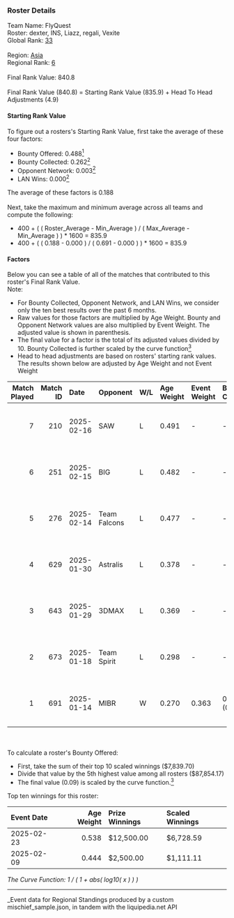 ### Roster Details<br />
Team Name: FlyQuest<br />
Roster: dexter, INS, Liazz, regali, Vexite<br />
Global Rank: [33](../../standings_global_2025_06_02.md)<br />
<br />
Region: [Asia]( ../../standings_asia_2025_06_02.md)<br />
Regional Rank: [6]( ../../standings_asia_2025_06_02.md)<br />
<br />
Final Rank Value:  840.8<br />
<br />
Final Rank Value (840.8) = Starting Rank Value (835.9) + Head To Head Adjustments (4.9)<br />

#### Starting Rank Value<br />
To figure out a rosters's Starting Rank Value, first take the average of these four factors:<br />
- Bounty Offered: 0.488[<sup>1</sup>](#table2)
- Bounty Collected: 0.262[<sup>2</sup>](#table1)
- Opponent Network: 0.003[<sup>2</sup>](#table1)
- LAN Wins: 0.000[<sup>2</sup>](#table1)

The average of these factors is 0.188<br />
<br />
Next, take the maximum and minimum average across all teams and compute the following:<br />
- 400 + ( ( Roster_Average - Min_Average ) / ( Max_Average - Min_Average ) ) * 1600 = 835.9
- 400 + ( ( 0.188 - 0.000 ) / ( 0.691 - 0.000 ) ) * 1600 = 835.9


#### Factors<br />
Below you can see a table of all of the matches that contributed to this roster's Final Rank Value.<br />
Note:<br />

- For Bounty Collected, Opponent Network, and LAN Wins, we consider only the ten best results over the past 6 months.
- Raw values for those factors are multiplied by Age Weight. Bounty and Opponent Network values are also multiplied by Event Weight. The adjusted value is shown in parenthesis.
- The final value for a factor is the total of its adjusted values divided by 10. Bounty Collected is further scaled by the curve function[<sup>3</sup>](#curveFunction)
- Head to head adjustments are based on rosters' starting rank values. The results shown below are adjusted by Age Weight and not Event Weight
<span id="table1"></span><br />


| Match Played | Match ID | Date       | Opponent     | W/L | Age Weight | Event Weight | Bounty Collected | Opponent Network | LAN Wins  | H2H Adj. | Roster                             |
| -: | -: | :- | :- | :- | :- | :- | :- | :- | :- | -: | :- |
|            7 |      210 | 2025-02-16 | SAW          | L   | 0.491      | -            | -                | -                | -         |    -1.02 | dexter, INS, Liazz, regali, Vexite |
|            6 |      251 | 2025-02-15 | BIG          | L   | 0.482      | -            | -                | -                | -         |    -0.97 | dexter, INS, Liazz, regali, Vexite |
|            5 |      276 | 2025-02-14 | Team Falcons | L   | 0.477      | -            | -                | -                | -         |    -0.04 | dexter, INS, Liazz, regali, Vexite |
|            4 |      629 | 2025-01-30 | Astralis     | L   | 0.378      | -            | -                | -                | -         |    -0.03 | dexter, INS, Liazz, regali, Vexite |
|            3 |      643 | 2025-01-29 | 3DMAX        | L   | 0.369      | -            | -                | -                | -         |    -0.32 | dexter, INS, Liazz, regali, Vexite |
|            2 |      673 | 2025-01-18 | Team Spirit  | L   | 0.298      | -            | -                | -                | -         |    -0.02 | dexter, INS, Liazz, regali, Vexite |
|            1 |      691 | 2025-01-14 | MIBR         | W   | 0.270      | 0.363        | 0.153 (0.015)    | 0.317 (0.031)    | 0 (0.000) |     7.29 | dexter, INS, Liazz, regali, Vexite |

<br />
<span id="table2"></span><br />
To calculate a roster's Bounty Offered:<br />

- First, take the sum of their top 10 scaled winnings ($7,839.70)
- Divide that value by the 5th highest value among all rosters ($87,854.17)
- The final value (0.09) is scaled by the curve function.[<sup>3</sup>](#curveFunction)

Top ten winnings for this roster:<br />

| Event Date | Age Weight | Prize Winnings | Scaled Winnings |
| :- | -: | :- | :- |
| 2025-02-23 |      0.538 | $12,500.00     | $6,728.59       |
| 2025-02-09 |      0.444 | $2,500.00      | $1,111.11       |


<span id="curveFunction"></span>_The Curve Function: 1 / ( 1 + abs( log10( x ) ) )_<br />

---
_Event data for Regional Standings produced by a custom mischief_sample.json, in tandem with the liquipedia.net API<br />
